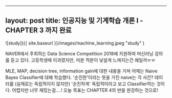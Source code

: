 ---
 layout: post
 title: 인공지능 및 기계학습 개론 Ⅰ - CHAPTER 3 까지 완료
 ---
 
![study]({{ site.baseurl }}/images/machine_learning.jpeg "study" )
 
NAVER에서 주최하는 Data Science Competition 2018에 지원하여 머신러닝 강의를 듣고 있다. 
고등학생때 이과였지만, 미분 적분이 낯설게 느껴지는건 왜일까ㅠㅠ

MLE, MAP, decision tree, information gain에 대한 내용을 거쳐 
어제는 Naive Bayes Classifier에 대해 학습했다. 
'순진한'이라는 뜻을 가진 naive는 각 사건? 데이터를 (실제로는 독립적이지 않지만) '순진하게' 독립적이라고 보고 Classifier하는 것이다. 
어렵지만 너무 재밌는걸....! 오늘 목표는 CHAPTER 4의 반을 완강하는 것으로! 
